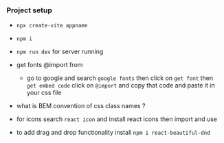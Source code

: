 ### Project setup 
* `npx create-vite appname`
* `npm i`
* `npm run dev` for server running 

* get fonts @import from 
    - go to google and search `google fonts` then click on `get font` then `get embed code` click on `@import` and copy that code and paste it in your css file 

* what is BEM convention of css class names ?
* for icons search `react icon` and install react icons then import and use
* to add drag and drop functionality install  `npm i react-beautiful-dnd`